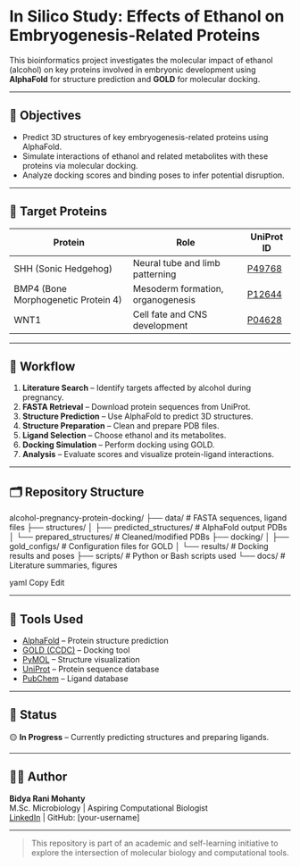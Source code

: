 # In Silico Study: Effects of Ethanol on Embryogenesis-Related Proteins

This bioinformatics project investigates the molecular impact of ethanol (alcohol) on key proteins involved in embryonic development using **AlphaFold** for structure prediction and **GOLD** for molecular docking.

---

## 🎯 Objectives

- Predict 3D structures of key embryogenesis-related proteins using AlphaFold.
- Simulate interactions of ethanol and related metabolites with these proteins via molecular docking.
- Analyze docking scores and binding poses to infer potential disruption.

---

## 🧬 Target Proteins

| Protein | Role | UniProt ID |
|--------|------|------------|
| SHH (Sonic Hedgehog) | Neural tube and limb patterning | [P49768](https://www.uniprot.org/uniprotkb/P49768) |
| BMP4 (Bone Morphogenetic Protein 4) | Mesoderm formation, organogenesis | [P12644](https://www.uniprot.org/uniprotkb/P12644) |
| WNT1 | Cell fate and CNS development | [P04628](https://www.uniprot.org/uniprotkb/P04628) |

---

## 🧪 Workflow

1. **Literature Search** – Identify targets affected by alcohol during pregnancy.
2. **FASTA Retrieval** – Download protein sequences from UniProt.
3. **Structure Prediction** – Use AlphaFold to predict 3D structures.
4. **Structure Preparation** – Clean and prepare PDB files.
5. **Ligand Selection** – Choose ethanol and its metabolites.
6. **Docking Simulation** – Perform docking using GOLD.
7. **Analysis** – Evaluate scores and visualize protein-ligand interactions.

---

## 🗂️ Repository Structure

alcohol-pregnancy-protein-docking/
├── data/ # FASTA sequences, ligand files
├── structures/
│ ├── predicted_structures/ # AlphaFold output PDBs
│ └── prepared_structures/ # Cleaned/modified PDBs
├── docking/
│ ├── gold_configs/ # Configuration files for GOLD
│ └── results/ # Docking results and poses
├── scripts/ # Python or Bash scripts used
└── docs/ # Literature summaries, figures

yaml
Copy
Edit

---

## 🧰 Tools Used

- [AlphaFold](https://github.com/deepmind/alphafold) – Protein structure prediction  
- [GOLD (CCDC)](https://www.ccdc.cam.ac.uk/solutions/csd-discovery/components/gold/) – Docking tool  
- [PyMOL](https://pymol.org/) – Structure visualization  
- [UniProt](https://www.uniprot.org/) – Protein sequence database  
- [PubChem](https://pubchem.ncbi.nlm.nih.gov/) – Ligand database

---

## 📌 Status

🟡 **In Progress** – Currently predicting structures and preparing ligands.

---

## 🙋‍♀️ Author

**Bidya Rani Mohanty**  
M.Sc. Microbiology | Aspiring Computational Biologist  
[LinkedIn](www.linkedin.com/in/bidya-mohanty-33b853257)  | GitHub: [your-username]

---

> This repository is part of an academic and self-learning initiative to explore the intersection of molecular biology and computational tools.

